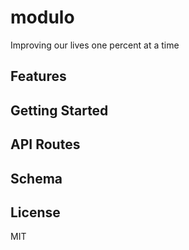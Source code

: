 # modulo
Improving our lives one percent at a time

## Features

## Getting Started

## API Routes

## Schema

## License
MIT